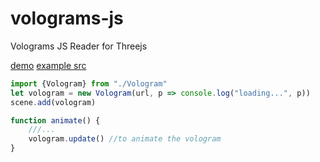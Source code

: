 # volograms-js
Volograms JS Reader for Threejs

[demo](https://remmel.github.io/volograms-js) [example src](https://github.com/remmel/volograms-js/blob/main/src/demo.js)

```javascript
import {Vologram} from "./Vologram"
let vologram = new Vologram(url, p => console.log("loading...", p))
scene.add(vologram)

function animate() {
    ///...
    vologram.update() //to animate the vologram
}
```
